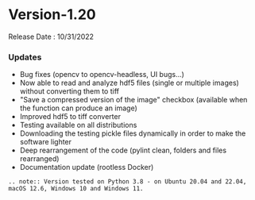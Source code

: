 # Version-1.20

Release Date : 10/31/2022

### Updates

- Bug fixes (opencv to opencv-headless, UI bugs...)
- Now able to read and analyze hdf5 files (single or multiple images) without converting them to tiff
- "Save a compressed version of the image" checkbox (available when the function can produce an image) 
- Improved hdf5 to tiff converter
- Testing available on all distributions
- Downloading the testing pickle files dynamically in order to make the software lighter
- Deep rearrangement of the code (pylint clean, folders and files rearranged)
- Documentation update (rootless Docker)

```eval_rst
.. note:: Version tested on Python 3.8 - on Ubuntu 20.04 and 22.04, macOS 12.6, Windows 10 and Windows 11.
```
